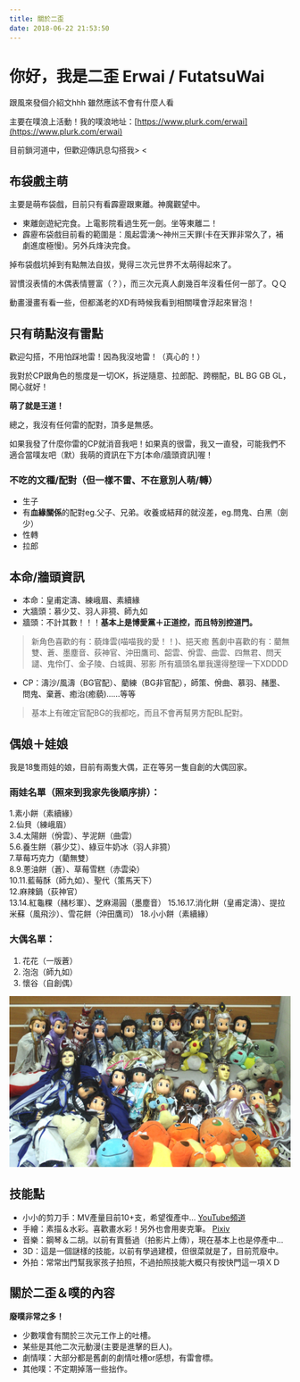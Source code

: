 ```yaml
---
title: 關於二歪
date: 2018-06-22 21:53:50
---
```


# 你好，我是二歪 Erwai / FutatsuWai

跟風來發個介紹文hhh 雖然應該不會有什麼人看

主要在噗浪上活動！我的噗浪地址：[https://www.plurk.com/erwai](https://www.plurk.com/erwai)

目前鎖河道中，但歡迎傳訊息勾搭我> <

## 布袋戲主萌

主要是萌布袋戲，目前只有看霹靂跟東離。神魔觀望中。
- 東離劍遊紀完食。上電影院看過生死一劍。坐等東離二！
- 霹靂布袋戲目前看的範圍是：風起雲湧～神州三天罪(卡在天罪非常久了，補劇進度極慢)。另外兵烽決完食。

掉布袋戲坑掉到有點無法自拔，覺得三次元世界不太萌得起來了。

習慣沒表情的木偶表情豐富（？），而三次元真人劇幾百年沒看任何一部了。ＱＱ

動畫漫畫有看一些，但都滿老的XD有時候我看到相關噗會浮起來冒泡！

## 只有萌點沒有雷點
歡迎勾搭，不用怕踩地雷！因為我沒地雷！（真心的！）

我對於CP跟角色的態度是一切OK，拆逆隨意、拉郎配、跨棚配，BL BG GB GL，開心就好！

**萌了就是王道！**

總之，我沒有任何雷的配對，頂多是無感。

如果我發了什麼你雷的CP就消音我吧！如果真的很雷，我又一直發，可能我們不適合當噗友吧（默）我萌的資訊在下方[本命/牆頭資訊]喔！

### 不吃的文種/配對（但一樣不雷、不在意別人萌/轉）
- 生子
- 有**血緣關係**的配對eg.父子、兄弟。收養或結拜的就沒差，eg.問鬼、白黑（劍少）
- 性轉
- 拉郎

## 本命/牆頭資訊
- 本命：皇甫定濤、練峨眉、素續緣
- 大牆頭：慕少艾、羽人非獍、師九如
- 牆頭：不計其數！！！**基本上是博愛黨＋正道控，而且特別控道門。**
> 新角色喜歡的有：藐烽雲(喵喵我的愛！！)、挹天癒
> 舊劇中喜歡的有：藺無雙、蒼、墨塵音、荻神官、沖田鷹司、韶雲、佾雲、曲雲、四無君、問天譴、鬼伶仃、金子陵、白城輿、邪影
> 所有牆頭名單我還得整理一下XDDDD

- CP：濤沙/風濤（BG官配）、藺練（BG非官配），師策、佾曲、慕羽、赭墨、問鬼、棄蒼、癒治(癒藐)......等等
>基本上有確定官配BG的我都吃，而且不會再幫男方配BL配對。

## 偶娘＋娃娘
我是18隻雨娃的娘，目前有兩隻大偶，正在等另一隻自創的大偶回家。

### 雨娃名單（照來到我家先後順序排）：
1.素小餅（素續緣）  
2.仙貝（練峨眉）  
3.4.太陽餅（佾雲）、芋泥餅（曲雲）  
5.6.養生餅（慕少艾）、綠豆牛奶冰（羽人非獍）  
7.草莓巧克力（藺無雙）  
8.9.蔥油餅（蒼）、草莓雪糕（赤雲染）  
10.11.藍莓酥（師九如）、聖代（策馬天下）  
12.麻辣鍋（荻神官）  
13.14.紅龜粿（赭杉軍）、芝麻湯圓（墨塵音）
15.16.17.消化餅（皇甫定濤）、提拉米蘇（風飛沙）、雪花餅（沖田鷹司）
18.小小餅（素續緣）

### 大偶名單：
1. 花花（一版蒼）
2. 泡泡（師九如）
3. 懷谷（自創偶）

![大合照！](children.jpg)

## 技能點
- 小小的剪刀手：MV產量目前10+支，希望復產中... [YouTube頻道](https://www.youtube.com/playlist?list=PLE1IPCVWO9PGlFg7nw-dJJFncm3Y0ELqa)
- 手繪：素描＆水彩。喜歡畫水彩！另外也會用麥克筆。 [Pixiv](https://www.pixiv.net/users/6268376)
- 音樂：鋼琴＆二胡。以前有賣藝過（拍影片上傳），現在基本上也是停產中...
- 3D：這是一個謎樣的技能，以前有學過建模，但很菜就是了，目前荒廢中。
- 外拍：常常出門幫我家孩子拍照，不過拍照技能大概只有按快門這一項ＸＤ

## 關於二歪＆噗的內容
**廢噗非常之多！**

- 少數噗會有關於三次元工作上的吐槽。
- 某些是其他二次元動漫(主要是進擊的巨人)。
- 劇情噗：大部分都是舊劇的劇情吐槽or感想，有雷會標。
- 其他噗：不定期掉落一些拙作。
